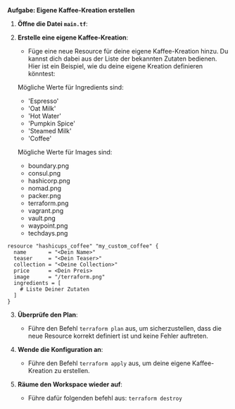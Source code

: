 **Aufgabe: Eigene Kaffee-Kreation erstellen**

1. **Öffne die Datei `main.tf`**:

2. **Erstelle eine eigene Kaffee-Kreation**:
   - Füge eine neue Resource für deine eigene Kaffee-Kreation hinzu. Du kannst dich dabei aus der Liste der bekannten Zutaten bedienen. Hier ist ein Beispiel, wie du deine eigene Kreation definieren könntest:

    Mögliche Werte für Ingredients sind:
      - 'Espresso'
      - 'Oat Milk'
      - 'Hot Water'
      - 'Pumpkin Spice'
      - 'Steamed Milk'
      - 'Coffee'

   Mögliche Werte für Images sind:
      - boundary.png
      - consul.png
      - hashicorp.png
      - nomad.png
      - packer.png
      - terraform.png
      - vagrant.png
      - vault.png
      - waypoint.png
      - techdays.png

```
resource "hashicups_coffee" "my_custom_coffee" {
  name       = "<Dein Name>"
  teaser     = "<Dein Teaser>"
  collection = "<Deine Collection>"
  price      = <Dein Preis>
  image      = "/terraform.png"
  ingredients = [
    # Liste Deiner Zutaten
  ]
}
```

3. **Überprüfe den Plan**:
   - Führe den Befehl `terraform plan` aus, um sicherzustellen, dass die neue Resource korrekt definiert ist und keine Fehler auftreten.

4. **Wende die Konfiguration an**:
   - Führe den Befehl `terraform apply` aus, um deine eigene Kaffee-Kreation zu erstellen.

5. **Räume den Workspace wieder auf**:
   - Führe dafür folgenden befehl aus: `terraform destroy`